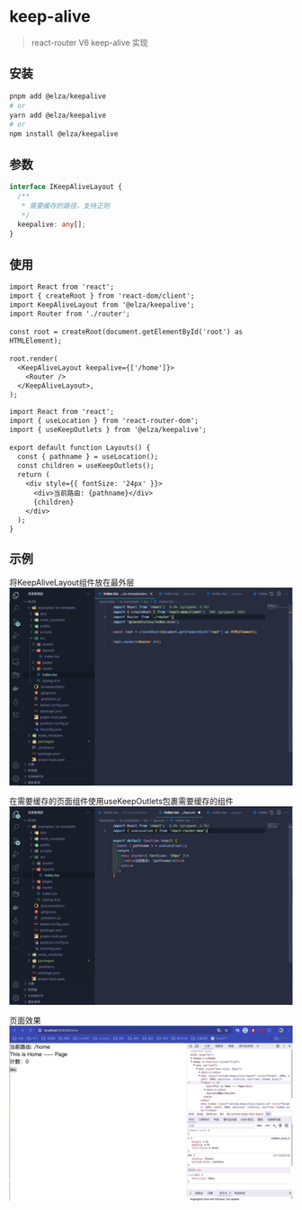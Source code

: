 # keep-alive

> react-router V6 keep-alive 实现

## 安装

```bash
pnpm add @elza/keepalive
# or
yarn add @elza/keepalive
# or
npm install @elza/keepalive
```

## 参数
```typescript
interface IKeepAliveLayout {
  /**
   * 需要缓存的路径，支持正则
   */
  keepalive: any[];
}
```

## 使用

```tsx
import React from 'react';
import { createRoot } from 'react-dom/client';
import KeepAliveLayout from '@elza/keepalive';
import Router from './router';

const root = createRoot(document.getElementById('root') as HTMLElement);

root.render(
  <KeepAliveLayout keepalive={['/home']}>
    <Router />
  </KeepAliveLayout>,
);
```

```tsx
import React from 'react';
import { useLocation } from 'react-router-dom';
import { useKeepOutlets } from '@elza/keepalive';

export default function Layouts() {
  const { pathname } = useLocation();
  const children = useKeepOutlets();
  return (
    <div style={{ fontSize: '24px' }}>
      <div>当前路由: {pathname}</div>
      {children}
    </div>
  );
}
```

## 示例

将KeepAliveLayout组件放在最外层
![示例](./assets/keepalive1.gif)

在需要缓存的页面组件使用useKeepOutlets包裹需要缓存的组件
![示例](./assets/keepalive2.gif)

页面效果
![示例](./assets/keepalive3.gif)
